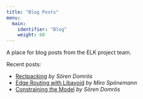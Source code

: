 ```yaml
---
title: "Blog Posts"
menu:
  main:
    identifier: "Blog"
    weight: 60
---
```


A place for blog posts from the ELK project team.

Recent posts:

 * [Rectpacking](./blog/posts/2022/22-08-31-rectpacking.html) _by Sören Domrös_
 * [Edge Routing with Libavoid](./blog/posts/2022/22-11-17-libavoid.html) _by Miro Spönemann_
 * [Constraining the Model](./blog/posts/2023/23-01-09-constraining-the-model.html) _by Sören Domrös_
